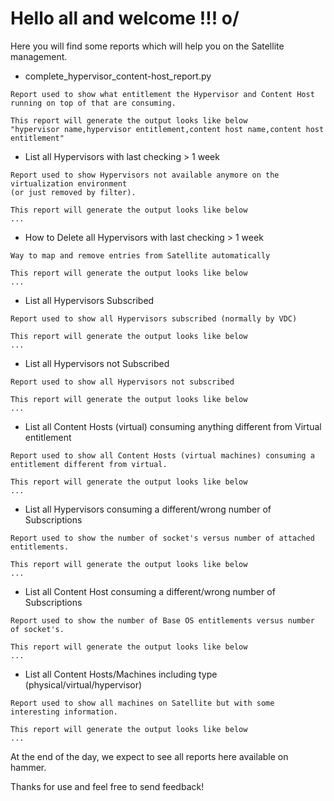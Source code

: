 # Hello all and welcome !!! o/

Here you will find some reports which will help you on the Satellite management.

 - complete_hypervisor_content-host_report.py
```
Report used to show what entitlement the Hypervisor and Content Host running on top of that are consuming.

This report will generate the output looks like below
"hypervisor name,hypervisor entitlement,content host name,content host entitlement"
```
 - List all Hypervisors with last checking > 1 week
```
Report used to show Hypervisors not available anymore on the virtualization environment 
(or just removed by filter).

This report will generate the output looks like below
...
```
 - How to Delete all Hypervisors with last checking > 1 week
```
Way to map and remove entries from Satellite automatically

This report will generate the output looks like below
...
```
 - List all Hypervisors Subscribed
```
Report used to show all Hypervisors subscribed (normally by VDC)

This report will generate the output looks like below
...
```
 - List all Hypervisors not Subscribed
```
Report used to show all Hypervisors not subscribed

This report will generate the output looks like below
...
```
 - List all Content Hosts (virtual) consuming anything different from Virtual entitlement
```
Report used to show all Content Hosts (virtual machines) consuming a entitlement different from virtual.

This report will generate the output looks like below
...
```
 - List all Hypervisors consuming a different/wrong number of Subscriptions
```
Report used to show the number of socket's versus number of attached entitlements.

This report will generate the output looks like below
...
```
 - List all Content Host consuming a different/wrong number of Subscriptions
```
Report used to show the number of Base OS entitlements versus number of socket's.

This report will generate the output looks like below
...
```
 - List all Content Hosts/Machines including type (physical/virtual/hypervisor)
```
Report used to show all machines on Satellite but with some interesting information.

This report will generate the output looks like below
...
```

At the end of the day, we expect to see all reports here available on hammer.

Thanks for use and feel free to send feedback!